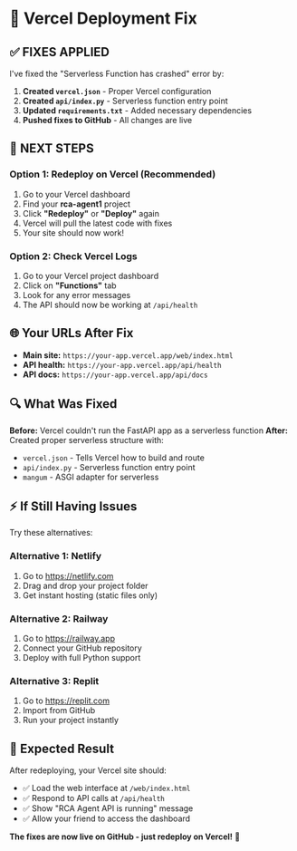 # 🔧 Vercel Deployment Fix

## ✅ **FIXES APPLIED**

I've fixed the "Serverless Function has crashed" error by:

1. **Created `vercel.json`** - Proper Vercel configuration
2. **Created `api/index.py`** - Serverless function entry point
3. **Updated `requirements.txt`** - Added necessary dependencies
4. **Pushed fixes to GitHub** - All changes are live

## 🚀 **NEXT STEPS**

### **Option 1: Redeploy on Vercel (Recommended)**
1. Go to your Vercel dashboard
2. Find your **rca-agent1** project
3. Click **"Redeploy"** or **"Deploy"** again
4. Vercel will pull the latest code with fixes
5. Your site should now work!

### **Option 2: Check Vercel Logs**
1. Go to your Vercel project dashboard
2. Click on **"Functions"** tab
3. Look for any error messages
4. The API should now be working at `/api/health`

## 🌐 **Your URLs After Fix**

- **Main site:** `https://your-app.vercel.app/web/index.html`
- **API health:** `https://your-app.vercel.app/api/health`
- **API docs:** `https://your-app.vercel.app/api/docs`

## 🔍 **What Was Fixed**

**Before:** Vercel couldn't run the FastAPI app as a serverless function
**After:** Created proper serverless structure with:
- `vercel.json` - Tells Vercel how to build and route
- `api/index.py` - Serverless function entry point
- `mangum` - ASGI adapter for serverless

## ⚡ **If Still Having Issues**

Try these alternatives:

### **Alternative 1: Netlify**
1. Go to https://netlify.com
2. Drag and drop your project folder
3. Get instant hosting (static files only)

### **Alternative 2: Railway**
1. Go to https://railway.app
2. Connect your GitHub repository
3. Deploy with full Python support

### **Alternative 3: Replit**
1. Go to https://replit.com
2. Import from GitHub
3. Run your project instantly

## 🎯 **Expected Result**

After redeploying, your Vercel site should:
- ✅ Load the web interface at `/web/index.html`
- ✅ Respond to API calls at `/api/health`
- ✅ Show "RCA Agent API is running" message
- ✅ Allow your friend to access the dashboard

**The fixes are now live on GitHub - just redeploy on Vercel!** 🚀
